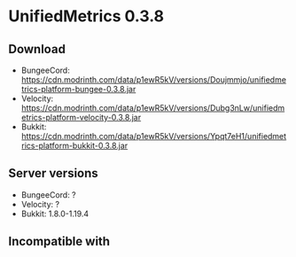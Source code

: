 # UnifiedMetrics 0.3.8

## Download
- BungeeCord: https://cdn.modrinth.com/data/p1ewR5kV/versions/Doujmmjo/unifiedmetrics-platform-bungee-0.3.8.jar
- Velocity: https://cdn.modrinth.com/data/p1ewR5kV/versions/Dubg3nLw/unifiedmetrics-platform-velocity-0.3.8.jar
- Bukkit: https://cdn.modrinth.com/data/p1ewR5kV/versions/Ypqt7eH1/unifiedmetrics-platform-bukkit-0.3.8.jar

## Server versions
- BungeeCord: ?
- Velocity: ?
- Bukkit: 1.8.0-1.19.4

## Incompatible with